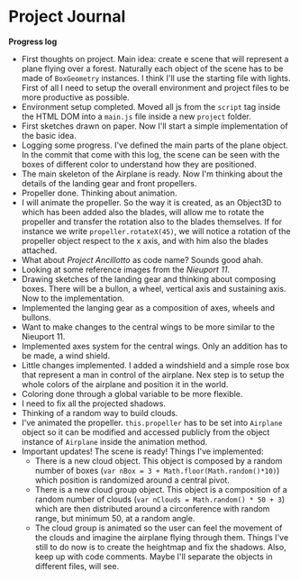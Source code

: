 # Project Journal

**Progress log** 
*  First thoughts on project. Main idea: create e scene that will represent a plane flying over a forest.
Naturally each object of the scene has to be made of `BoxGeometry` instances. 
I think I'll use the starting file with lights.
First of all I need to setup the overall environment and project files to be more productive as possible.
* Environment setup completed. Moved all js from the `script` tag inside the HTML DOM into a `main.js` file inside a new `project` folder.
* First sketches drawn on paper. Now I'll start a simple implementation of the basic idea.
* Logging some progress. I've defined the main parts of the plane object. In the commit that come with this log, the scene can be seen with the boxes of different color to understand how they are positioned.
* The main skeleton of the Airplane is ready. Now I'm thinking about the details of the landing gear and front propellers.
* Propeller done. Thinking about animation.
* I will animate the propeller. So the way it is created, as an Object3D to which has been added also the blades, will allow me to rotate the propeller and transfer the rotation also to the blades themselves.
If for instance we write `propeller.rotateX(45)`, we will notice a rotation of the propeller object respect to the x axis, and with him also the blades attached.
* What about *Project Ancillotto* as code name? Sounds good ahah.
* Looking at some reference images from the *Nieuport 11*.
* Drawing sketches of the landing gear and thinking about composing boxes. There will be a bullon, a wheel, vertical axis and sustaining axis. Now to the implementation.
* Implemented the langing gear as a composition of axes, wheels and bullons.
* Want to make changes to the central wings to be more similar to the Nieuport 11.
* Implemented axes system for the central wings. Only an addition has to be made, a wind shield.
* Little changes implemented. I added a windshield and a simple rose box that represent a man in control of the airplane.
Nex step is to setup the whole colors of the airplane and position it in the world.
* Coloring done through a global variable to be more flexible.
* I need to fix all the projected shadows.
* Thinking of a random way to build clouds.
* I've animated the propeller. `this.propeller` has to be set into `Airplane` object so it can be modified and accessed publicly from the object instance of `Airplane` inside the animation method.
* Important updates! The scene is ready!
Things I've implemented:
  - There is a new cloud object. This object is composed by a random number of boxes (`var nBox = 3 + Math.floor(Math.random()*10)`) which position is randomized around a central pivot.
  - There is a new cloud group object. This object is a composition of a random number of clouds (`var nClouds = Math.random() * 50 + 3`) which are then distributed around a circonference with random range, but minimum 50, at a random angle.
  - The cloud group is animated so the user can feel the movement of the clouds and imagine the airplane flying through them.
Things I've still to do now is to create the heightmap and fix the shadows. Also, keep up with code comments.
Maybe I'll separate the objects in different files, will see.